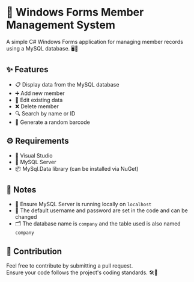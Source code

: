# 💼 Windows Forms Member Management System

A simple C# Windows Forms application for managing member records using a MySQL database. 🖥️🐬

## ✨ Features

- 📋 Display data from the MySQL database  
- ➕ Add new member  
- 📝 Edit existing data  
- ❌ Delete member  
- 🔍 Search by name or ID  
- 🧾 Generate a random barcode  

## ⚙️ Requirements

- 🧰 Visual Studio  
- 🐬 MySQL Server  
- 📦 MySql.Data library (can be installed via NuGet)

## 📝 Notes

- 🚀 Ensure MySQL Server is running locally on `localhost`  
- 🔐 The default username and password are set in the code and can be changed  
- 🗂️ The database name is `company` and the table used is also named `company`

## 🤝 Contribution

Feel free to contribute by submitting a pull request.  
Ensure your code follows the project's coding standards. 🛠️🌟
